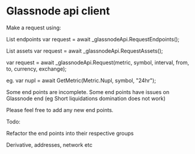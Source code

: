 # Glassnode api client

Make a request using:

List endpoints
var request = await _glassnodeApi.RequestEndpoints();

List assets
var request = await _glassnodeApi.RequestAssets();

var request = await _glassnodeApi.Request(metric, symbol, interval, from, to, currency, exchange);

eg.
var nupl = await GetMetric(Metric.Nupl, symbol, "24hr");


Some end points are incomplete.
Some end points have issues on Glassnode end (eg Short liquidations domination does not work)

Please feel free to add any new end points.

Todo:

Refactor the end points into their respective groups

Derivative, addresses, network etc
